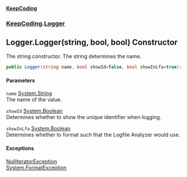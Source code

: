 #### [KeepCoding](index.md 'index')
### [KeepCoding](KeepCoding.md 'KeepCoding').[Logger](KeepCoding_Logger.md 'KeepCoding.Logger')
## Logger.Logger(string, bool, bool) Constructor
The string constructor. The string determines the name.  
```csharp
public Logger(string name, bool showId=false, bool showInLfa=true);
```
#### Parameters
<a name='KeepCoding_Logger_Logger(string_bool_bool)_name'></a>
`name` [System.String](https://docs.microsoft.com/en-us/dotnet/api/System.String 'System.String')  
The name of the value.
  
<a name='KeepCoding_Logger_Logger(string_bool_bool)_showId'></a>
`showId` [System.Boolean](https://docs.microsoft.com/en-us/dotnet/api/System.Boolean 'System.Boolean')  
Determines whether to show the unique identifier when logging.
  
<a name='KeepCoding_Logger_Logger(string_bool_bool)_showInLfa'></a>
`showInLfa` [System.Boolean](https://docs.microsoft.com/en-us/dotnet/api/System.Boolean 'System.Boolean')  
Determines whether to format such that the Logfile Analyzer would use.
  
#### Exceptions
[NullIteratorException](KeepCoding_Internal_NullIteratorException.md 'KeepCoding.Internal.NullIteratorException')  
[System.FormatException](https://docs.microsoft.com/en-us/dotnet/api/System.FormatException 'System.FormatException')  
